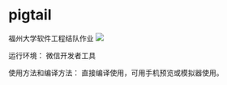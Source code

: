 # pigtail
福州大学软件工程结队作业
<img src="https://img.shields.io/badge/<LABEL>-<MESSAGE>-<#F1E05A>.svg"/>

运行环境：
微信开发者工具

使用方法和编译方法：
直接编译使用，可用手机预览或模拟器使用。

